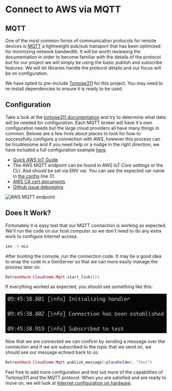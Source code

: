 # Connect to AWS via MQTT

## MQTT

One of the most common forms of communication protocols for remote devices is [MQTT](https://mqtt.org/) a lightweight pub/sub transport that has been optimized for minimizing network bandwidth. It will be worth reviewing the documentation in order to become familiar with the details of the protocol but for our project we will simply be using the basic publish and subscribe features. We will let libraries handle the protocol details and our focus will be on configuration.

We have opted to pre-include [Tortoise311](https://github.com/smartrent/tortoise311) for this project. You may need to re-install dependencies to ensure it is ready to be used.

## Configuration

Take a look at the [tortoise311 documentation](https://hexdocs.pm/tortoise311/connecting_to_a_mqtt_broker.html) and try to determine what data will be needed for configuration. Each MQTT broker will have it's own configuration needs but the large cloud providers all have many things in common. Belowe are a few hints about places to look for how to successfully configure a connection with AWS, however this process can be troublesome and if you need help or a nudge in the right direction, we have included a full configuration example [here](../../lib/retreat_hack/cloud_comm/mqtt.ex).

- [Quick AWS IoT Guide](https://www.verytechnology.com/iot-insights/aws-iot-core-elixir-and-nerves-a-crash-course)
- The AWS MQTT endpoint can be found in AWS IoT Core settings or the CLI. And should be set via ENV var. You can see the expected var name in [the config](../../config/config.exs) line 31.
- [AWS CA cert documents](https://docs.aws.amazon.com/iot/latest/developerguide/server-authentication.html)
- [Github issue debugging](https://github.com/smartrent/jackalope/issues/28)

![AWS MQTT endpoint](mqtt_url.png)

## Does It Work?

Fortunately it is easy test that our MQTT connection is working as expected. We'll run the code on our host computer so we don't need to do any extra work to configure Internet access.

```sh
iex -S mix
```

After booting the console, run the connection code. It may be a good idea to wrap the code in a GenServer so that we can more easily manage the process later on.

```elixir
RetreatHack.CloudComm.Mqtt.start_link([])
```

If everything worked as expected, you should see something like this:

![MQTT connection success](mqtt_success.png)

Now that we are connected we can confirm by sending a message over the connection and if we are subscribed to the topic that we send on, we should see our message echoed back to us:

```elixir
RetreatHack.CloudComm.Mqtt.publish_message(:placeholder, "Test")
```

Feel free to add more configuration and test out more of the capabilities of Tortoise311 and the MQTT protocol. When you are satisfied and are ready to move on, we will look at [Internet configuration on hardware](connectivity.md).
